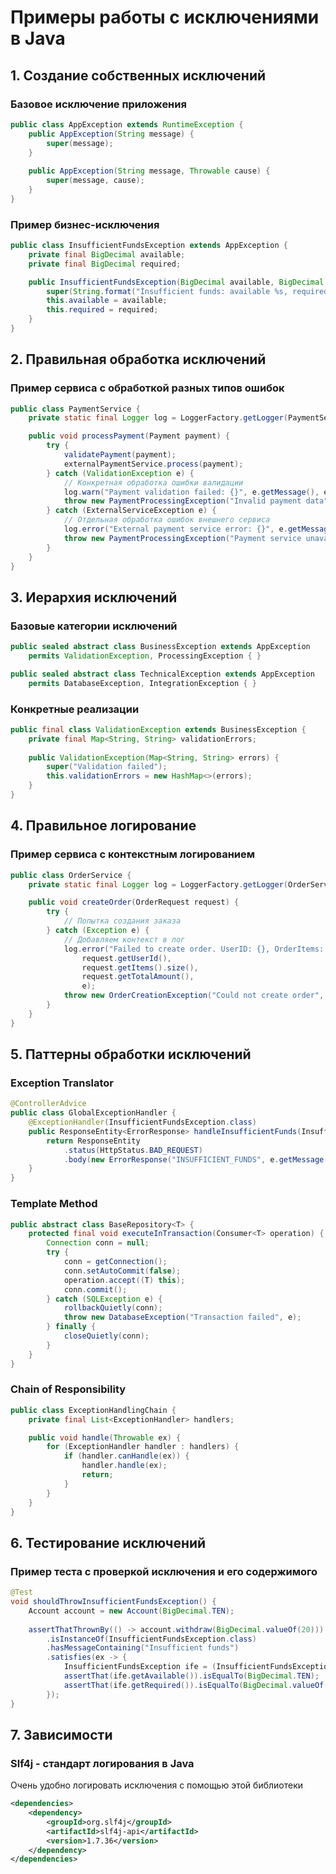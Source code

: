 # Примеры работы с исключениями в Java

## 1. Создание собственных исключений

### Базовое исключение приложения
```java
public class AppException extends RuntimeException {
    public AppException(String message) {
        super(message);
    }
    
    public AppException(String message, Throwable cause) {
        super(message, cause);
    }
}
```

### Пример бизнес-исключения
```java
public class InsufficientFundsException extends AppException {
    private final BigDecimal available;
    private final BigDecimal required;

    public InsufficientFundsException(BigDecimal available, BigDecimal required) {
        super(String.format("Insufficient funds: available %s, required %s", available, required));
        this.available = available;
        this.required = required;
    }
}
```

## 2. Правильная обработка исключений

### Пример сервиса с обработкой разных типов ошибок
```java
public class PaymentService {
    private static final Logger log = LoggerFactory.getLogger(PaymentService.class);

    public void processPayment(Payment payment) {
        try {
            validatePayment(payment);
            externalPaymentService.process(payment);
        } catch (ValidationException e) {
            // Конкретная обработка ошибки валидации
            log.warn("Payment validation failed: {}", e.getMessage(), e);
            throw new PaymentProcessingException("Invalid payment data", e);
        } catch (ExternalServiceException e) {
            // Отдельная обработка ошибок внешнего сервиса
            log.error("External payment service error: {}", e.getMessage(), e);
            throw new PaymentProcessingException("Payment service unavailable", e);
        }
    }
}
```

## 3. Иерархия исключений

### Базовые категории исключений
```java
public sealed abstract class BusinessException extends AppException 
    permits ValidationException, ProcessingException { }

public sealed abstract class TechnicalException extends AppException 
    permits DatabaseException, IntegrationException { }
```

### Конкретные реализации
```java
public final class ValidationException extends BusinessException {
    private final Map<String, String> validationErrors;
    
    public ValidationException(Map<String, String> errors) {
        super("Validation failed");
        this.validationErrors = new HashMap<>(errors);
    }
}
```

## 4. Правильное логирование

### Пример сервиса с контекстным логированием
```java
public class OrderService {
    private static final Logger log = LoggerFactory.getLogger(OrderService.class);

    public void createOrder(OrderRequest request) {
        try {
            // Попытка создания заказа
        } catch (Exception e) {
            // Добавляем контекст в лог
            log.error("Failed to create order. UserID: {}, OrderItems: {}, TotalAmount: {}", 
                request.getUserId(),
                request.getItems().size(),
                request.getTotalAmount(),
                e);
            throw new OrderCreationException("Could not create order", e);
        }
    }
}
```

## 5. Паттерны обработки исключений

### Exception Translator
```java
@ControllerAdvice
public class GlobalExceptionHandler {
    @ExceptionHandler(InsufficientFundsException.class)
    public ResponseEntity<ErrorResponse> handleInsufficientFunds(InsufficientFundsException e) {
        return ResponseEntity
            .status(HttpStatus.BAD_REQUEST)
            .body(new ErrorResponse("INSUFFICIENT_FUNDS", e.getMessage()));
    }
}
```

### Template Method
```java
public abstract class BaseRepository<T> {
    protected final void executeInTransaction(Consumer<T> operation) {
        Connection conn = null;
        try {
            conn = getConnection();
            conn.setAutoCommit(false);
            operation.accept((T) this);
            conn.commit();
        } catch (SQLException e) {
            rollbackQuietly(conn);
            throw new DatabaseException("Transaction failed", e);
        } finally {
            closeQuietly(conn);
        }
    }
}
```

### Chain of Responsibility
```java
public class ExceptionHandlingChain {
    private final List<ExceptionHandler> handlers;

    public void handle(Throwable ex) {
        for (ExceptionHandler handler : handlers) {
            if (handler.canHandle(ex)) {
                handler.handle(ex);
                return;
            }
        }
    }
}
```

## 6. Тестирование исключений

### Пример теста с проверкой исключения и его содержимого
```java
@Test
void shouldThrowInsufficientFundsException() {
    Account account = new Account(BigDecimal.TEN);
    
    assertThatThrownBy(() -> account.withdraw(BigDecimal.valueOf(20)))
        .isInstanceOf(InsufficientFundsException.class)
        .hasMessageContaining("Insufficient funds")
        .satisfies(ex -> {
            InsufficientFundsException ife = (InsufficientFundsException) ex;
            assertThat(ife.getAvailable()).isEqualTo(BigDecimal.TEN);
            assertThat(ife.getRequired()).isEqualTo(BigDecimal.valueOf(20));
        });
}
```

## 7. Зависимости

### Slf4j - стандарт логирования в Java

Очень удобно логировать исключения с помощью этой библиотеки

```xml
<dependencies>
    <dependency>
        <groupId>org.slf4j</groupId>
        <artifactId>slf4j-api</artifactId>
        <version>1.7.36</version>
    </dependency>
</dependencies>
```